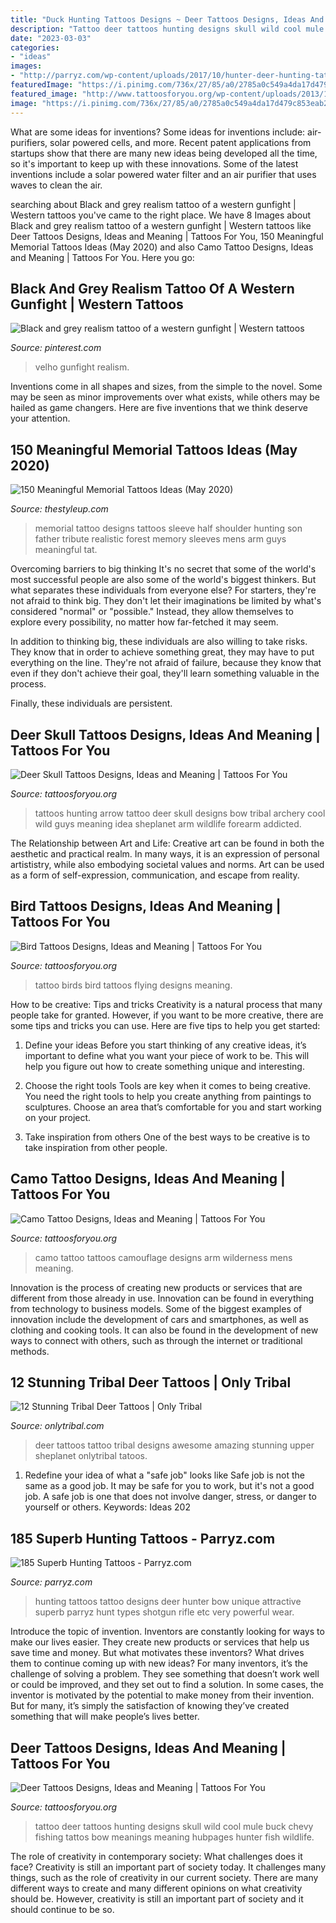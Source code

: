 ```yaml
---
title: "Duck Hunting Tattoos Designs ~ Deer Tattoos Designs, Ideas And Meaning"
description: "Tattoo deer tattoos hunting designs skull wild cool mule buck chevy fishing tattos bow meanings meaning hubpages hunter fish wildlife"
date: "2023-03-03"
categories:
- "ideas"
images:
- "http://parryz.com/wp-content/uploads/2017/10/hunter-deer-hunting-tattoo.jpg"
featuredImage: "https://i.pinimg.com/736x/27/85/a0/2785a0c549a4da17d479c853eab2fcf7--wild-west-western-tattoos.jpg"
featured_image: "http://www.tattoosforyou.org/wp-content/uploads/2013/11/Deer-Tattoo-Designs.jpg"
image: "https://i.pinimg.com/736x/27/85/a0/2785a0c549a4da17d479c853eab2fcf7--wild-west-western-tattoos.jpg"
---
```



What are some ideas for inventions?
Some ideas for inventions include: air-purifiers, solar powered cells, and more. Recent patent applications from startups show that there are many new ideas being developed all the time, so it's important to keep up with these innovations. Some of the latest inventions include a solar powered water filter and an air purifier that uses waves to clean the air.

	

		
searching about Black and grey realism tattoo of a western gunfight | Western tattoos you've came to the right place. We have 8 Images about Black and grey realism tattoo of a western gunfight | Western tattoos like Deer Tattoos Designs, Ideas and Meaning | Tattoos For You, 150 Meaningful Memorial Tattoos Ideas (May 2020) and also Camo Tattoo Designs, Ideas and Meaning | Tattoos For You. Here you go:
		
    
## Black And Grey Realism Tattoo Of A Western Gunfight | Western Tattoos

<img loading=lazy src="https://i.pinimg.com/736x/27/85/a0/2785a0c549a4da17d479c853eab2fcf7--wild-west-western-tattoos.jpg" onerror="this.onerror=null;this.src='https://tse4.mm.bing.net/th?id=OIP.O4sFu6eRpB5SVPJlceUPLAHaJ3&amp;pid=15.1';" alt="Black and grey realism tattoo of a western gunfight | Western tattoos">

_Source: pinterest.com_

>velho gunfight realism. 

	

Inventions come in all shapes and sizes, from the simple to the novel. Some may be seen as minor improvements over what exists, while others may be hailed as game changers. Here are five inventions that we think deserve your attention.

    
## 150 Meaningful Memorial Tattoos Ideas (May 2020)

<img loading=lazy src="https://thestyleup.com/wp-content/uploads/2016/07/memorial-father-and-son-realistic-hunting-half-sleeve-tattoo.jpg" onerror="this.onerror=null;this.src='https://tse2.mm.bing.net/th?id=OIP.Er7jB5iiqPSYB9QgVJn4lwHaHa&amp;pid=15.1';" alt="150 Meaningful Memorial Tattoos Ideas (May 2020)">

_Source: thestyleup.com_

>memorial tattoo designs tattoos sleeve half shoulder hunting son father tribute realistic forest memory sleeves mens arm guys meaningful tat. 

	

Overcoming barriers to big thinking
It's no secret that some of the world's most successful people are also some of the world's biggest thinkers. But what separates these individuals from everyone else?
For starters, they're not afraid to think big. They don't let their imaginations be limited by what's considered "normal" or "possible." Instead, they allow themselves to explore every possibility, no matter how far-fetched it may seem.

In addition to thinking big, these individuals are also willing to take risks. They know that in order to achieve something great, they may have to put everything on the line. They're not afraid of failure, because they know that even if they don't achieve their goal, they'll learn something valuable in the process.

 Finally, these individuals are persistent.

    
## Deer Skull Tattoos Designs, Ideas And Meaning | Tattoos For You

<img loading=lazy src="http://www.tattoosforyou.org/wp-content/uploads/2016/03/Tribal-Deer-Skull-Tattoos.jpg" onerror="this.onerror=null;this.src='https://tse3.mm.bing.net/th?id=OIP.kE5nLRSvp3vs7iPxF-i0ugHaFj&amp;pid=15.1';" alt="Deer Skull Tattoos Designs, Ideas and Meaning | Tattoos For You">

_Source: tattoosforyou.org_

>tattoos hunting arrow tattoo deer skull designs bow tribal archery cool wild guys meaning idea sheplanet arm wildlife forearm addicted. 

	

The Relationship between Art and Life:
Creative art can be found in both the aesthetic and practical realm. In many ways, it is an expression of personal artististry, while also embodying societal values and norms. Art can be used as a form of self-expression, communication, and escape from reality.

    
## Bird Tattoos Designs, Ideas And Meaning | Tattoos For You

<img loading=lazy src="http://www.tattoosforyou.org/wp-content/uploads/2013/09/Tattoo-Birds-768x1024.jpg" onerror="this.onerror=null;this.src='https://tse4.mm.bing.net/th?id=OIP.qVT1Y5a6cqXpR4jzxRECnAHaJ4&amp;pid=15.1';" alt="Bird Tattoos Designs, Ideas and Meaning | Tattoos For You">

_Source: tattoosforyou.org_

>tattoo birds bird tattoos flying designs meaning. 

	

How to be creative: Tips and tricks
Creativity is a natural process that many people take for granted. However, if you want to be more creative, there are some tips and tricks you can use. Here are five tips to help you get started:
1. Define your ideas
Before you start thinking of any creative ideas, it’s important to define what you want your piece of work to be. This will help you figure out how to create something unique and interesting.

2. Choose the right tools
Tools are key when it comes to being creative. You need the right tools to help you create anything from paintings to sculptures. Choose an area that’s comfortable for you and start working on your project.
3. Take inspiration from others
One of the best ways to be creative is to take inspiration from other people.

    
## Camo Tattoo Designs, Ideas And Meaning | Tattoos For You

<img loading=lazy src="https://www.tattoosforyou.org/wp-content/uploads/2017/11/Camo-Tattoos-Pictures.jpg" onerror="this.onerror=null;this.src='https://tse2.mm.bing.net/th?id=OIP.SZxM9KFFZAwtcgy6xfKqgQHaHa&amp;pid=15.1';" alt="Camo Tattoo Designs, Ideas and Meaning | Tattoos For You">

_Source: tattoosforyou.org_

>camo tattoo tattoos camouflage designs arm wilderness mens meaning. 

	

Innovation is the process of creating new products or services that are different from those already in use. Innovation can be found in everything from technology to business models. Some of the biggest examples of innovation include the development of cars and smartphones, as well as clothing and cooking tools. It can also be found in the development of new ways to connect with others, such as through the internet or traditional methods.

    
## 12 Stunning Tribal Deer Tattoos | Only Tribal

<img loading=lazy src="http://www.onlytribal.com/wp-content/uploads/2015/12/Deer-Tribal-Tattoos-Designs.jpg" onerror="this.onerror=null;this.src='https://tse4.mm.bing.net/th?id=OIP.w9BVVXaY2EgJWoYF4uC5RQHaKi&amp;pid=15.1';" alt="12 Stunning Tribal Deer Tattoos | Only Tribal">

_Source: onlytribal.com_

>deer tattoos tattoo tribal designs awesome amazing stunning upper sheplanet onlytribal tatoos. 

	

1) Redefine your idea of what a "safe job" looks like
Safe job is not the same as a good job. It may be safe for you to work, but it's not a good job. A safe job is one that does not involve danger, stress, or danger to yourself or others. Keywords: Ideas 202
    
## 185 Superb Hunting Tattoos - Parryz.com

<img loading=lazy src="http://parryz.com/wp-content/uploads/2017/10/hunter-deer-hunting-tattoo.jpg" onerror="this.onerror=null;this.src='https://tse4.mm.bing.net/th?id=OIP.a31lZ6He4bhaiPQiEzbLUQHaHa&amp;pid=15.1';" alt="185 Superb Hunting Tattoos - Parryz.com">

_Source: parryz.com_

>hunting tattoos tattoo designs deer hunter bow unique attractive superb parryz hunt types shotgun rifle etc very powerful wear. 

	

Introduce the topic of invention.
Inventors are constantly looking for ways to make our lives easier. They create new products or services that help us save time and money. But what motivates these inventors? What drives them to continue coming up with new ideas?
For many inventors, it’s the challenge of solving a problem. They see something that doesn’t work well or could be improved, and they set out to find a solution. In some cases, the inventor is motivated by the potential to make money from their invention. But for many, it’s simply the satisfaction of knowing they’ve created something that will make people’s lives better.

    
## Deer Tattoos Designs, Ideas And Meaning | Tattoos For You

<img loading=lazy src="http://www.tattoosforyou.org/wp-content/uploads/2013/11/Deer-Tattoo-Designs.jpg" onerror="this.onerror=null;this.src='https://tse1.mm.bing.net/th?id=OIP.G0ww0DAQ7sWi3ZZFdiPBGQHaFj&amp;pid=15.1';" alt="Deer Tattoos Designs, Ideas and Meaning | Tattoos For You">

_Source: tattoosforyou.org_

>tattoo deer tattoos hunting designs skull wild cool mule buck chevy fishing tattos bow meanings meaning hubpages hunter fish wildlife. 

	

The role of creativity in contemporary society: What challenges does it face?
Creativity is still an important part of society today. It challenges many things, such as the role of creativity in our current society. There are many different ways to create and many different opinions on what creativity should be. However, creativity is still an important part of society and it should continue to be so.

